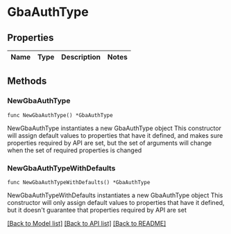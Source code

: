 # GbaAuthType

## Properties

Name | Type | Description | Notes
------------ | ------------- | ------------- | -------------

## Methods

### NewGbaAuthType

`func NewGbaAuthType() *GbaAuthType`

NewGbaAuthType instantiates a new GbaAuthType object
This constructor will assign default values to properties that have it defined,
and makes sure properties required by API are set, but the set of arguments
will change when the set of required properties is changed

### NewGbaAuthTypeWithDefaults

`func NewGbaAuthTypeWithDefaults() *GbaAuthType`

NewGbaAuthTypeWithDefaults instantiates a new GbaAuthType object
This constructor will only assign default values to properties that have it defined,
but it doesn't guarantee that properties required by API are set


[[Back to Model list]](../README.md#documentation-for-models) [[Back to API list]](../README.md#documentation-for-api-endpoints) [[Back to README]](../README.md)


